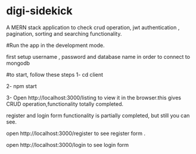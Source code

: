 # digi-sidekick
A MERN stack application to check crud operation, jwt authentication , pagination, sorting and searching functionality.


#Run the app in the development mode.

first setup username , password and database name in order to connect to mongodb

#to start, follow these steps
1-    cd client

2-    npm start

3-    Open http://localhost:3000/listing to view it in the browser.this gives CRUD operation,functionality  totally completed.


register and login form functionality is partially completed, but still you can see.

open http://localhost:3000/register to see register form . 

open  http://localhost:3000/login to see login form


